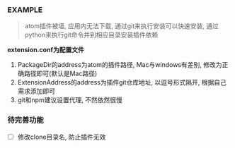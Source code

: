 ### EXAMPLE
> atom插件被墙, 应用内无法下载, 通过git来执行安装可以快速安装, 通过python来执行git命令并到相应目录安装插件依赖

**extension.conf为配置文件**
1. PackageDir的address为atom的插件路径, Mac与windows有差别, 修改为正确路径即可(默认是Mac路径)
2. ExtensionAddress的address为插件git仓库地址, 以逗号形式隔开, 根据自己需求添加即可
3. git和npm建议设置代理, 不然依然很慢

### 待完善功能
- [ ] 修改clone目录名, 防止插件无效